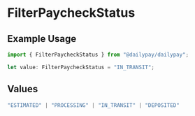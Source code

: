 # FilterPaycheckStatus

## Example Usage

```typescript
import { FilterPaycheckStatus } from "@dailypay/dailypay";

let value: FilterPaycheckStatus = "IN_TRANSIT";
```

## Values

```typescript
"ESTIMATED" | "PROCESSING" | "IN_TRANSIT" | "DEPOSITED"
```